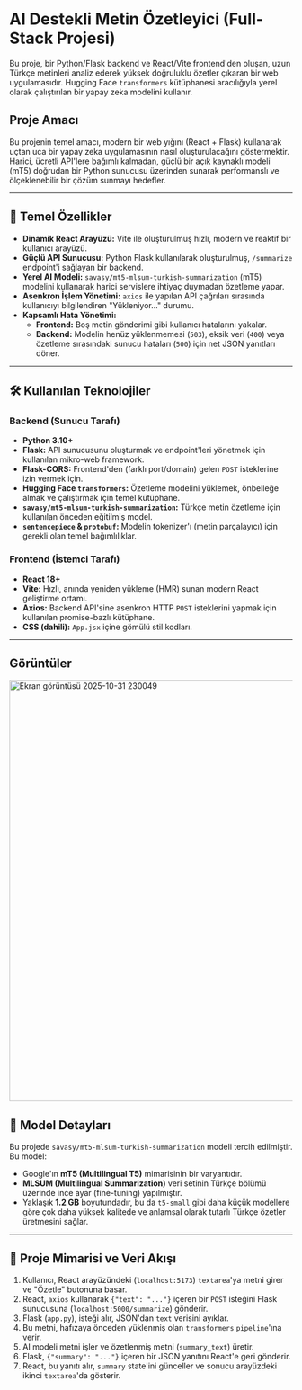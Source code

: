 # AI Destekli Metin Özetleyici (Full-Stack Projesi)

Bu proje, bir Python/Flask backend ve React/Vite frontend'den oluşan, uzun Türkçe metinleri analiz ederek yüksek doğruluklu özetler çıkaran bir web uygulamasıdır. Hugging Face `transformers` kütüphanesi aracılığıyla yerel olarak çalıştırılan bir yapay zeka modelini kullanır.

## Proje Amacı

Bu projenin temel amacı, modern bir web yığını (React + Flask) kullanarak uçtan uca bir yapay zeka uygulamasının nasıl oluşturulacağını göstermektir. Harici, ücretli API'lere bağımlı kalmadan, güçlü bir açık kaynaklı modeli (mT5) doğrudan bir Python sunucusu üzerinden sunarak performanslı ve ölçeklenebilir bir çözüm sunmayı hedefler.

---

## 🚀 Temel Özellikler

* **Dinamik React Arayüzü:** Vite ile oluşturulmuş hızlı, modern ve reaktif bir kullanıcı arayüzü.
* **Güçlü API Sunucusu:** Python Flask kullanılarak oluşturulmuş, `/summarize` endpoint'i sağlayan bir backend.
* **Yerel AI Modeli:** `savasy/mt5-mlsum-turkish-summarization` (mT5) modelini kullanarak harici servislere ihtiyaç duymadan özetleme yapar.
* **Asenkron İşlem Yönetimi:** `axios` ile yapılan API çağrıları sırasında kullanıcıyı bilgilendiren "Yükleniyor..." durumu.
* **Kapsamlı Hata Yönetimi:**
    * **Frontend:** Boş metin gönderimi gibi kullanıcı hatalarını yakalar.
    * **Backend:** Modelin henüz yüklenmemesi (`503`), eksik veri (`400`) veya özetleme sırasındaki sunucu hataları (`500`) için net JSON yanıtları döner.

---

## 🛠️ Kullanılan Teknolojiler

### Backend (Sunucu Tarafı)

* **Python 3.10+**
* **Flask:** API sunucusunu oluşturmak ve endpoint'leri yönetmek için kullanılan mikro-web framework.
* **Flask-CORS:** Frontend'den (farklı port/domain) gelen `POST` isteklerine izin vermek için.
* **Hugging Face `transformers`:** Özetleme modelini yüklemek, önbelleğe almak ve çalıştırmak için temel kütüphane.
* **`savasy/mt5-mlsum-turkish-summarization`:** Türkçe metin özetleme için kullanılan önceden eğitilmiş model.
* **`sentencepiece` & `protobuf`:** Modelin tokenizer'ı (metin parçalayıcı) için gerekli olan temel bağımlılıklar.

### Frontend (İstemci Tarafı)

* **React 18+**
* **Vite:** Hızlı, anında yeniden yükleme (HMR) sunan modern React geliştirme ortamı.
* **Axios:** Backend API'sine asenkron HTTP `POST` isteklerini yapmak için kullanılan promise-bazlı kütüphane.
* **CSS (dahili):** `App.jsx` içine gömülü stil kodları.

---
## Görüntüler
<img width="1165" height="750" alt="Ekran görüntüsü 2025-10-31 230049" src="https://github.com/user-attachments/assets/cf74db7c-e77c-412b-858d-9efbe71fe4e1" />

## 🧠 Model Detayları

Bu projede `savasy/mt5-mlsum-turkish-summarization` modeli tercih edilmiştir. Bu model:
* Google'ın **mT5 (Multilingual T5)** mimarisinin bir varyantıdır.
* **MLSUM (Multilingual Summarization)** veri setinin Türkçe bölümü üzerinde ince ayar (fine-tuning) yapılmıştır.
* Yaklaşık **1.2 GB** boyutundadır, bu da `t5-small` gibi daha küçük modellere göre çok daha yüksek kalitede ve anlamsal olarak tutarlı Türkçe özetler üretmesini sağlar.

---

## 📂 Proje Mimarisi ve Veri Akışı

1.  Kullanıcı, React arayüzündeki (`localhost:5173`) `textarea`'ya metni girer ve "Özetle" butonuna basar.
2.  React, `axios` kullanarak `{"text": "..."}` içeren bir `POST` isteğini Flask sunucusuna (`localhost:5000/summarize`) gönderir.
3.  Flask (`app.py`), isteği alır, JSON'dan `text` verisini ayıklar.
4.  Bu metni, hafızaya önceden yüklenmiş olan `transformers` `pipeline`'ına verir.
5.  AI modeli metni işler ve özetlenmiş metni (`summary_text`) üretir.
6.  Flask, `{"summary": "..."}` içeren bir JSON yanıtını React'e geri gönderir.
7.  React, bu yanıtı alır, `summary` state'ini günceller ve sonucu arayüzdeki ikinci `textarea`'da gösterir.
